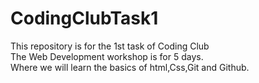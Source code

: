 # CodingClubTask1
This repository is for the 1st task of Coding Club
<br>
The Web Development workshop is for 5 days.
<br>
Where we will learn the basics of html,Css,Git and Github.
